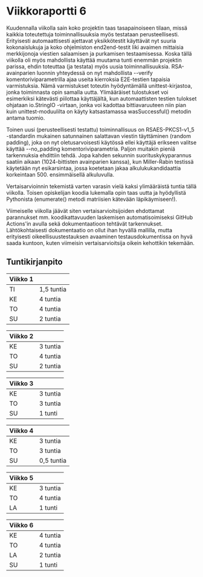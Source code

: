# Viikkoraportti 6

Kuudennalla viikolla sain koko projektin taas tasapainoiseen tilaan, missä kaikkia toteutettuja toiminnallisuuksia myös testataan perusteellisesti. Erityisesti automaattisesti ajettavat yksikkötestit käyttävät nyt suuria kokonaislukuja ja koko ohjelmiston end2end-testit liki avaimen mittaisia merkkijonoja viestien salaamisen ja purkamisen testaamisessa. Koska tällä viikolla oli myös mahdollista käyttää muutama tunti enemmän projektin parissa, ehdin toteuttaa (ja testata) myös uusia toiminnallisuuksia. RSA-avainparien luonnin yhteydessä on nyt mahdollista --verify komentoriviparametrilla ajaa useita kierroksia E2E-testien tapaisia varmistuksia. Nämä varmistukset toteutin hyödyntämällä unittest-kirjastoa, jonka toiminnasta opin samalla uutta. Ylimääräiset tulostukset voi esimerkiksi kätevästi piilottaa käyttäjältä, kun automaattisten testien tulokset ohjataan io.StringIO -virtaan, jonka voi kadottaa bittiavaruuteen niin pian kuin unittest-moduulilta on käyty katsastamassa wasSuccessful() metodin antama tuomio.

Toinen uusi (perusteellisesti testattu) toiminnallisuus on RSAES-PKCS1-v1_5 -standardin mukainen satunnainen salattavan viestin täyttäminen (random padding), joka on nyt oletusarvoisesti käytössä ellei käyttäjä erikseen valitse käyttää --no_padding komentoriviparametria. Paljon muitakin pieniä tarkennuksia ehdittiin tehdä. Jopa kahden sekunnin suorituskykyparannus saatiin aikaan (1024-bittisten avainparien kanssa), kun Miller-Rabin testissä käytetään nyt esikarsintaa, jossa koetetaan jakaa alkulukukandidaattia korkeintaan 500. ensimmäisellä alkuluvulla.

Vertaisarvioinnin tekemistä varten varasin vielä kaksi ylimääräistä tuntia tällä viikolla. Toisen opiskelijan koodia lukemalla opin taas uutta ja hyödyllistä Pythonista (enumerate() metodi matriisien kätevään läpikäymiseen!).

Viimeiselle viikolla jäävät siten vertaisarvioitsijoiden ehdottamat parannukset mm. koodikattavuuden laskemisen automatisoimiseksi GitHub Actions'in avulla sekä dokumentaatioon tehtävät tarkennukset. Lähtökohtaisesti dokumentaatio on ollut ihan hyvällä mallilla, mutta erityisesti oikeellisuustestauksen avaaminen testausdokumentissa on hyvä saada kuntoon, kuten viimeisin vertaisarvioitsija oikein kehottikin tekemään. 

## Tuntikirjanpito

| Viikko 1 ||
|---|---|
| TI | 1,5 tuntia |
| KE | 4 tuntia |
| TO | 4 tuntia |
| SU | 2 tuntia |

| Viikko 2 ||
|---|---|
| KE | 3 tuntia |
| TO | 4 tuntia |
| SU | 2 tuntia |

| Viikko 3 ||
|---|---|
| KE | 3 tuntia |
| TO | 3 tuntia |
| SU | 1 tunti |

| Viikko 4 ||
|---|---|
| KE | 3 tuntia |
| TO | 3 tuntia |
| SU | 0,5 tuntia |

| Viikko 5 ||
|---|---|
| KE | 3 tuntia |
| TO | 4 tuntia |
| LA | 1 tunti |

| Viikko 6 ||
|---|---|
| KE | 4 tuntia |
| TO | 4 tuntia |
| LA | 2 tuntia |
| SU | 1 tunti |